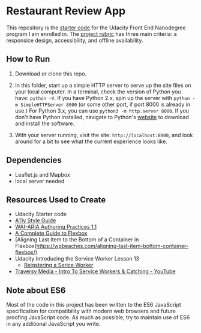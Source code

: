 
# Restaurant Review App

This repository is the [starter code](https://github.com/udacity/mws-restaurant-stage-1) for the Udacity Front End Nanodegree program I am enrolled in. The [project rubric](https://review.udacity.com/#!/rubrics/1090/view) has three main criteria: a responsice design, accessibility, and offline availability.

## How to Run

1. Download or clone this repo.

2. In this folder, start up a simple HTTP server to serve up the site files on your local computer. In a terminal, check the version of Python you have: `python -V`. If you have Python 2.x, spin up the server with `python -m SimpleHTTPServer 8000` (or some other port, if port 8000 is already in use.) For Python 3.x, you can use `python3 -m http.server 8000`. If you don't have Python installed, navigate to Python's [website](https://www.python.org/) to download and install the software.

3. With your server running, visit the site: `http://localhost:8000`, and look around for a bit to see what the current experience looks like.

## Dependencies

* Leaflet.js and Mapbox
* local server needed

## Resources Used to Create

* Udacity Starter code
* [A11y Style Guide](http://a11y-style-guide.com/style-guide/section-navigation.html)
* [WAI-ARIA Authoring Practices 1.1](https://www.w3.org/TR/wai-aria-practices)
* [A Complete Guide to Flexbox](https://css-tricks.com/snippets/css/a-guide-to-flexbox/)
* [Aligning Last Item to the Bottom of a Container in Flexbox(https://wpbeaches.com/aligning-last-item-bottom-container-flexbox/)
* Udacity Introducing the Service Worker Lesson 13
  - [Reigstering a Serice Worker](https://www.youtube.com/watch?v=NRVxNg2NDMs)
* [Traversy Media - Intro To Service Workers & Catching - YouTube](https://www.youtube.com/watch?v=ksXwaWHCW6k&t=1536s)

## Note about ES6

Most of the code in this project has been written to the ES6 JavaScript specification for compatibility with modern web browsers and future proofing JavaScript code. As much as possible, try to maintain use of ES6 in any additional JavaScript you write. 